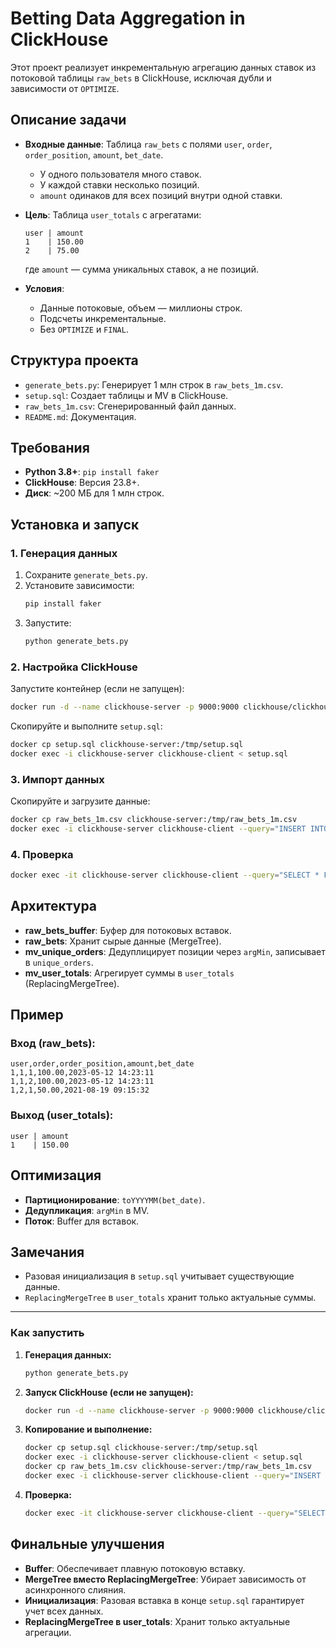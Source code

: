 # Betting Data Aggregation in ClickHouse

Этот проект реализует инкрементальную агрегацию данных ставок из потоковой таблицы `raw_bets` в ClickHouse, исключая дубли и зависимости от `OPTIMIZE`.

## Описание задачи

- **Входные данные**: Таблица `raw_bets` с полями `user`, `order`, `order_position`, `amount`, `bet_date`.
  - У одного пользователя много ставок.
  - У каждой ставки несколько позиций.
  - `amount` одинаков для всех позиций внутри одной ставки.
- **Цель**: Таблица `user_totals` с агрегатами:

  ```
  user | amount
  1    | 150.00
  2    | 75.00
  ```

  где `amount` — сумма уникальных ставок, а не позиций.
- **Условия**:
  - Данные потоковые, объем — миллионы строк.
  - Подсчеты инкрементальные.
  - Без `OPTIMIZE` и `FINAL`.

## Структура проекта

- `generate_bets.py`: Генерирует 1 млн строк в `raw_bets_1m.csv`.
- `setup.sql`: Создает таблицы и MV в ClickHouse.
- `raw_bets_1m.csv`: Сгенерированный файл данных.
- `README.md`: Документация.

## Требования

- **Python 3.8+**: `pip install faker`
- **ClickHouse**: Версия 23.8+.
- **Диск**: ~200 МБ для 1 млн строк.

## Установка и запуск

### 1. Генерация данных

1. Сохраните `generate_bets.py`.
2. Установите зависимости:
   ```bash
   pip install faker
   ```
3. Запустите:
   ```bash
   python generate_bets.py
   ```

### 2. Настройка ClickHouse

Запустите контейнер (если не запущен):
```bash
docker run -d --name clickhouse-server -p 9000:9000 clickhouse/clickhouse-server
```
Скопируйте и выполните `setup.sql`:
```bash
docker cp setup.sql clickhouse-server:/tmp/setup.sql
docker exec -i clickhouse-server clickhouse-client < setup.sql
```

### 3. Импорт данных

Скопируйте и загрузите данные:
```bash
docker cp raw_bets_1m.csv clickhouse-server:/tmp/raw_bets_1m.csv
docker exec -i clickhouse-server clickhouse-client --query="INSERT INTO raw_bets_buffer FORMAT CSVWithNames" < raw_bets_1m.csv
```

### 4. Проверка

```bash
docker exec -it clickhouse-server clickhouse-client --query="SELECT * FROM user_totals ORDER BY user LIMIT 5"
```

## Архитектура

- **raw_bets_buffer**: Буфер для потоковых вставок.
- **raw_bets**: Хранит сырые данные (MergeTree).
- **mv_unique_orders**: Дедуплицирует позиции через `argMin`, записывает в `unique_orders`.
- **mv_user_totals**: Агрегирует суммы в `user_totals` (ReplacingMergeTree).

## Пример

### Вход (raw_bets):

```
user,order,order_position,amount,bet_date
1,1,1,100.00,2023-05-12 14:23:11
1,1,2,100.00,2023-05-12 14:23:11
1,2,1,50.00,2021-08-19 09:15:32
```

### Выход (user_totals):

```
user | amount
1    | 150.00
```

## Оптимизация

- **Партиционирование**: `toYYYYMM(bet_date)`.
- **Дедупликация**: `argMin` в MV.
- **Поток**: Buffer для вставок.

## Замечания

- Разовая инициализация в `setup.sql` учитывает существующие данные.
- `ReplacingMergeTree` в `user_totals` хранит только актуальные суммы.

---

### Как запустить

1. **Генерация данных:**
   ```bash
   python generate_bets.py
   ```

2. **Запуск ClickHouse (если не запущен):**
   ```bash
   docker run -d --name clickhouse-server -p 9000:9000 clickhouse/clickhouse-server
   ```

3. **Копирование и выполнение:**
   ```bash
   docker cp setup.sql clickhouse-server:/tmp/setup.sql
   docker exec -i clickhouse-server clickhouse-client < setup.sql
   docker cp raw_bets_1m.csv clickhouse-server:/tmp/raw_bets_1m.csv
   docker exec -i clickhouse-server clickhouse-client --query="INSERT INTO raw_bets_buffer FORMAT CSVWithNames" < raw_bets_1m.csv
   ```

4. **Проверка:**
   ```bash
   docker exec -it clickhouse-server clickhouse-client --query="SELECT * FROM user_totals LIMIT 5"
   ```

## Финальные улучшения

- **Buffer**: Обеспечивает плавную потоковую вставку.
- **MergeTree вместо ReplacingMergeTree**: Убирает зависимость от асинхронного слияния.
- **Инициализация**: Разовая вставка в конце `setup.sql` гарантирует учет всех данных.
- **ReplacingMergeTree в user_totals**: Хранит только актуальные агрегации.